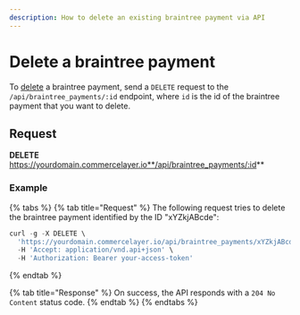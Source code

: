 ```yaml
---
description: How to delete an existing braintree payment via API
---
```


# Delete a braintree payment

To <a href="https://docs.commercelayer.io/developers/deleting-resources" target="_blank">delete</a> a braintree payment, send a `DELETE` request to the `/api/braintree_payments/:id` endpoint, where `id` is the id of the braintree payment that you want to delete.

## Request

**DELETE** https://yourdomain.commercelayer.io**/api/braintree_payments/:id**

### Example

{% tabs %}
{% tab title="Request" %}
The following request tries to delete the braintree payment identified by the ID "xYZkjABcde":

```javascript
curl -g -X DELETE \
  'https://yourdomain.commercelayer.io/api/braintree_payments/xYZkjABcde' \
  -H 'Accept: application/vnd.api+json' \
  -H 'Authorization: Bearer your-access-token'
```
{% endtab %}

{% tab title="Response" %}
On success, the API responds with a `204 No Content` status code.
{% endtab %}
{% endtabs %}

